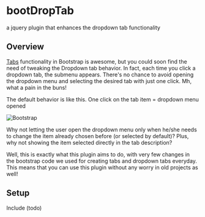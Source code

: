 bootDropTab
===========

a jquery plugin that enhances the dropdown tab functionality


Overview
--------
[Tabs](http://getbootstrap.com/2.3.2/javascript.html#tabs) functionality in Bootstrap is awesome, but you could soon find the need of tweaking the Dropdown tab behavior. In fact, each time you click a dropdown tab, the submenu appears. There's no chance to avoid opening the dropdown menu and selecting the desired tab with just one click. Mh, what a pain in the buns!

The default behavior is like this. One click on the tab item = dropdown menu opened

![Bootstrap](https://www.dropbox.com/s/prdscjt3j5nvvhc/bootstrap1.png "Bootstrap dropdown menu")


 Why not letting the user open the dropdown menu only when he/she needs to change the item already chosen before (or selected by default)? Plus, why not showing the item selected directly in the tab description?

Well, this is exactly what this plugin aims to do, with very few changes in the bootstrap code we used for creating tabs and dropdown tabs everyday. This means that you can use this plugin without any worry in old projects as well!

Setup
------------
Include (todo)